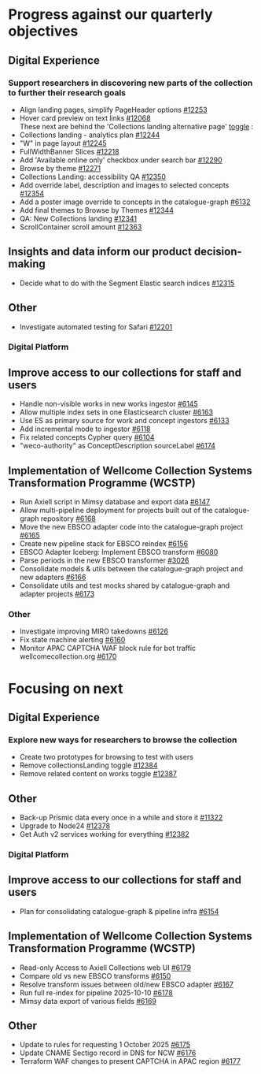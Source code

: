 # Progress against our quarterly objectives

## Digital Experience
### Support researchers in discovering new parts of the collection to further their research goals
- Align landing pages, simplify PageHeader options [#12253](https://github.com/wellcomecollection/wellcomecollection.org/pull/12253) 
- Hover card preview on text links [#12068](https://github.com/wellcomecollection/wellcomecollection.org/issues/12068)
<br>These next are behind the 'Collections landing alternative page' [toggle](https://dash.wellcomecollection.org/toggles/) :
- Collections landing - analytics plan [#12244](https://github.com/wellcomecollection/wellcomecollection.org/issues/12244)
- "W" in page layout [#12245](https://github.com/wellcomecollection/wellcomecollection.org/issues/12245)
- FullWidthBanner Slices [#12218](https://github.com/wellcomecollection/wellcomecollection.org/issues/12218)
- Add 'Available online only' checkbox under search bar [#12290](https://github.com/wellcomecollection/wellcomecollection.org/issues/12290)
- Browse by theme [#12271](https://github.com/wellcomecollection/wellcomecollection.org/issues/12271)
- Collections Landing: accessibility QA [#12350](https://github.com/wellcomecollection/wellcomecollection.org/issues/12350)
- Add override label, description and images to selected concepts [#12354](https://github.com/wellcomecollection/wellcomecollection.org/issues/12354) 
- Add a poster image override to concepts in the catalogue-graph [#6132](https://github.com/wellcomecollection/platform/issues/6132)
- Add final themes to Browse by Themes [#12344](https://github.com/wellcomecollection/wellcomecollection.org/issues/12344)
- QA: New Collections landing [#12341](https://github.com/wellcomecollection/wellcomecollection.org/issues/12341)
- ScrollContainer scroll amount [#12363](https://github.com/wellcomecollection/wellcomecollection.org/issues/12363)

## Insights and data inform our product decision-making
- Decide what to do with the Segment Elastic search indices [#12315](https://github.com/wellcomecollection/wellcomecollection.org/issues/12315)

## Other
- Investigate automated testing for Safari [#12201](https://github.com/wellcomecollection/wellcomecollection.org/issues/12201)

### Digital Platform

## Improve access to our collections for staff and users
- Handle non-visible works in new works ingestor [#6145](https://github.com/wellcomecollection/platform/issues/6145) 
- Allow multiple index sets in one Elasticsearch cluster [#6163](https://github.com/wellcomecollection/platform/issues/6163)
- Use ES as primary source for work and concept ingestors [#6133](https://github.com/wellcomecollection/platform/issues/6133)
- Add incremental mode to ingestor [#6118](https://github.com/wellcomecollection/platform/issues/6118)
- Fix related concepts Cypher query [#6104](https://github.com/wellcomecollection/platform/issues/6104) 
- "weco-authority" as ConceptDescription sourceLabel [#6174](https://github.com/wellcomecollection/platform/issues/6174)

## Implementation of Wellcome Collection Systems Transformation Programme (WCSTP)
- Run Axiell script in Mimsy database and export data [#6147](https://github.com/wellcomecollection/platform/issues/6147)
- Allow multi-pipeline deployment for projects built out of the catalogue-graph repository [#6168](https://github.com/wellcomecollection/platform/issues/6168)
- Move the new EBSCO adapter code into the catalogue-graph project [#6165](https://github.com/wellcomecollection/platform/issues/6165)
- Create new pipeline stack for EBSCO reindex [#6156](https://github.com/wellcomecollection/platform/issues/6156)
- EBSCO Adapter Iceberg: Implement EBSCO transform [#6080](https://github.com/wellcomecollection/platform/issues/6080)
- Parse periods in the new EBSCO transformer [#3026](https://github.com/wellcomecollection/catalogue-pipeline/issues/3026)
- Consolidate models & utils between the catalogue-graph project and new adapters [#6166](https://github.com/wellcomecollection/platform/issues/6166)
- Consolidate utils and test mocks shared by catalogue-graph and adapter projects [#6173](https://github.com/wellcomecollection/platform/issues/6173)

### Other
- Investigate improving MIRO takedowns [#6126](https://github.com/wellcomecollection/platform/issues/6126)
- Fix state machine alerting [#6160](http://github.com/wellcomecollection/platform/issues/6160)
- Monitor APAC CAPTCHA WAF block rule for bot traffic wellcomecollection.org [#6170](https://github.com/wellcomecollection/platform/issues/6170)

# Focusing on next
## Digital Experience
### Explore new ways for researchers to browse the collection
- Create two prototypes for browsing to test with users
- Remove collectionsLanding toggle [#12384](https://github.com/wellcomecollection/wellcomecollection.org/issues/12384)
- Remove related content on works toggle [#12387](https://github.com/wellcomecollection/wellcomecollection.org/issues/12387)

## Other
- Back-up Prismic data every once in a while and store it [#11322](https://github.com/wellcomecollection/wellcomecollection.org/issues/11322)
- Upgrade to Node24 [#12378](https://github.com/wellcomecollection/wellcomecollection.org/issues/12378)  
- Get Auth v2 services working for everything [#12382](https://github.com/wellcomecollection/wellcomecollection.org/issues/12382)  

### Digital Platform
## Improve access to our collections for staff and users
- Plan for consolidating catalogue-graph & pipeline infra [#6154](https://github.com/wellcomecollection/platform/issues/6154)

## Implementation of Wellcome Collection Systems Transformation Programme (WCSTP)
- Read-only Access to Axiell Collections web UI [#6179](https://github.com/wellcomecollection/platform/issues/6179)
- Compare old vs new EBSCO transforms [#6150](https://github.com/wellcomecollection/platform/issues/6150)
- Resolve transform issues between old/new EBSCO adapter [#6167](https://github.com/wellcomecollection/platform/issues/6167)
- Run full re-index for pipeline 2025-10-10 [#6178](https://github.com/wellcomecollection/platform/issues/6178)
- Mimsy data export of various fields [#6169](https://github.com/wellcomecollection/platform/issues/6169)

## Other
- Update to rules for requesting 1 October 2025 [#6175](https://github.com/wellcomecollection/platform/issues/6175)
- Update CNAME Sectigo record in DNS for NCW [#6176](https://github.com/wellcomecollection/platform/issues/6176)
- Terraform WAF changes to present CAPTCHA in APAC region [#6177](https://github.com/wellcomecollection/platform/issues/6177)
